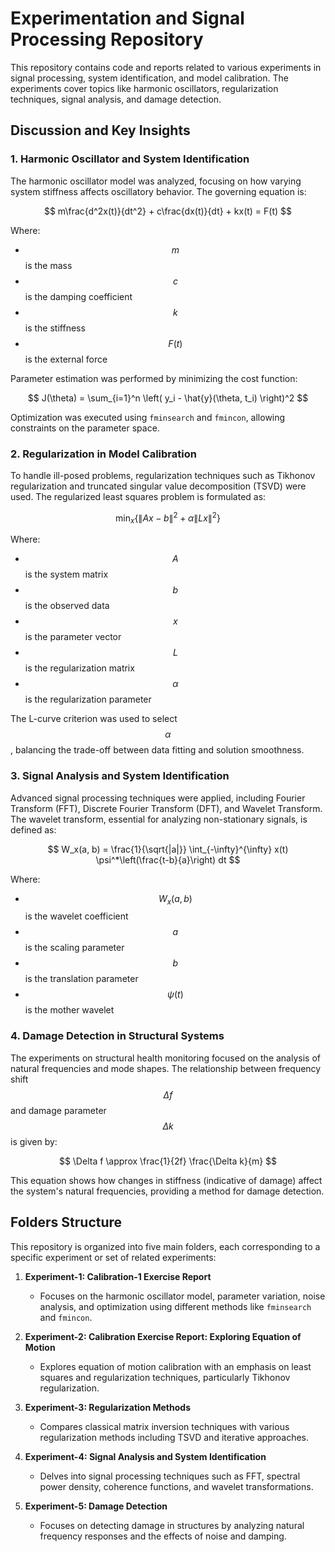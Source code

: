 

# Experimentation and Signal Processing Repository

This repository contains code and reports related to various experiments in signal processing, system identification, and model calibration. The experiments cover topics like harmonic oscillators, regularization techniques, signal analysis, and damage detection.

## Discussion and Key Insights

### 1. Harmonic Oscillator and System Identification

The harmonic oscillator model was analyzed, focusing on how varying system stiffness affects oscillatory behavior. The governing equation is:

$$
m\frac{d^2x(t)}{dt^2} + c\frac{dx(t)}{dt} + kx(t) = F(t)
$$

Where:
- $$m$$ is the mass
- $$c$$ is the damping coefficient
- $$k$$ is the stiffness
- $$F(t)$$ is the external force

Parameter estimation was performed by minimizing the cost function:

$$
J(\theta) = \sum_{i=1}^n \left( y_i - \hat{y}(\theta, t_i) \right)^2
$$

Optimization was executed using `fminsearch` and `fmincon`, allowing constraints on the parameter space.

### 2. Regularization in Model Calibration

To handle ill-posed problems, regularization techniques such as Tikhonov regularization and truncated singular value decomposition (TSVD) were used. The regularized least squares problem is formulated as:

$$
\min_x \left\{ \|Ax - b\|^2 + \alpha \|Lx\|^2 \right\}
$$




Where:
- $$A$$ is the system matrix
- $$b$$ is the observed data
- $$x$$ is the parameter vector
- $$L$$ is the regularization matrix
- $$\alpha$$ is the regularization parameter

The L-curve criterion was used to select $$\alpha$$, balancing the trade-off between data fitting and solution smoothness.

### 3. Signal Analysis and System Identification

Advanced signal processing techniques were applied, including Fourier Transform (FFT), Discrete Fourier Transform (DFT), and Wavelet Transform. The wavelet transform, essential for analyzing non-stationary signals, is defined as:

$$
W_x(a, b) = \frac{1}{\sqrt{|a|}} \int_{-\infty}^{\infty} x(t) \psi^*\left(\frac{t-b}{a}\right) dt
$$

Where:
- $$W_x(a, b)$$ is the wavelet coefficient
- $$a$$ is the scaling parameter
- $$b$$ is the translation parameter
- $$\psi(t)$$ is the mother wavelet

### 4. Damage Detection in Structural Systems

The experiments on structural health monitoring focused on the analysis of natural frequencies and mode shapes. The relationship between frequency shift $$\Delta f$$ and damage parameter $$\Delta k$$ is given by:

$$
\Delta f \approx \frac{1}{2f} \frac{\Delta k}{m}
$$

This equation shows how changes in stiffness (indicative of damage) affect the system's natural frequencies, providing a method for damage detection.


## Folders Structure

This repository is organized into five main folders, each corresponding to a specific experiment or set of related experiments:

1. **Experiment-1: Calibration-1 Exercise Report**
   - Focuses on the harmonic oscillator model, parameter variation, noise analysis, and optimization using different methods like `fminsearch` and `fmincon`.
   
2. **Experiment-2: Calibration Exercise Report: Exploring Equation of Motion**
   - Explores equation of motion calibration with an emphasis on least squares and regularization techniques, particularly Tikhonov regularization.
   
3. **Experiment-3: Regularization Methods**
   - Compares classical matrix inversion techniques with various regularization methods including TSVD and iterative approaches.
   
4. **Experiment-4: Signal Analysis and System Identification**
   - Delves into signal processing techniques such as FFT, spectral power density, coherence functions, and wavelet transformations.
   
5. **Experiment-5: Damage Detection**
   - Focuses on detecting damage in structures by analyzing natural frequency responses and the effects of noise and damping.
